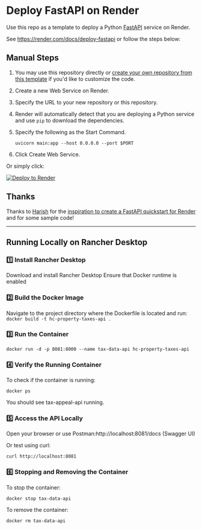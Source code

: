 # Deploy FastAPI on Render

Use this repo as a template to deploy a Python [FastAPI](https://fastapi.tiangolo.com) service on Render.

See https://render.com/docs/deploy-fastapi or follow the steps below:

## Manual Steps

1. You may use this repository directly or [create your own repository from this template](https://github.com/render-examples/fastapi/generate) if you'd like to customize the code.
2. Create a new Web Service on Render.
3. Specify the URL to your new repository or this repository.
4. Render will automatically detect that you are deploying a Python service and use `pip` to download the dependencies.
5. Specify the following as the Start Command.

    ```shell
    uvicorn main:app --host 0.0.0.0 --port $PORT
    ```

6. Click Create Web Service.

Or simply click:

[![Deploy to Render](https://render.com/images/deploy-to-render-button.svg)](https://render.com/deploy?repo=https://github.com/render-examples/fastapi)

## Thanks

Thanks to [Harish](https://harishgarg.com) for the [inspiration to create a FastAPI quickstart for Render](https://twitter.com/harishkgarg/status/1435084018677010434) and for some sample code!


---

## Running Locally on Rancher Desktop

### 1️⃣ Install Rancher Desktop

Download and install Rancher Desktop
Ensure that Docker runtime is enabled

### 2️⃣ Build the Docker Image
Navigate to the project directory where the Dockerfile is located and run:
`docker build -t hc-property-taxes-api .`

### 3️⃣ Run the Container

`docker run -d -p 8081:8000 --name tax-data-api hc-property-taxes-api`

### 4️⃣ Verify the Running Container

To check if the container is running:

`docker ps`

You should see tax-appeal-api running.

### 5️⃣ Access the API Locally

Open your browser or use Postman:http://localhost:8081/docs (Swagger UI)

Or test using curl:

`curl http://localhost:8081`

### 6️⃣ Stopping and Removing the Container

To stop the container:

`docker stop tax-data-api`

To remove the container:

`docker rm tax-data-api`
